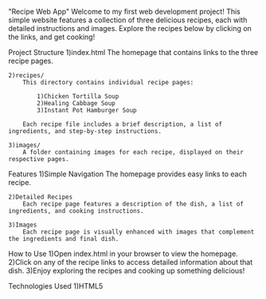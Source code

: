 "Recipe Web App"
Welcome to my first web development project! This simple website features a collection of three delicious recipes, each with detailed instructions and images. Explore the recipes below by clicking on the links, and get cooking!

Project Structure
    1)index.html
        The homepage that contains links to the three recipe pages.

    2)recipes/
        This directory contains individual recipe pages:

            1)Chicken Tortilla Soup
            2)Healing Cabbage Soup
            3)Instant Pot Hamburger Soup

        Each recipe file includes a brief description, a list of ingredients, and step-by-step instructions.

    3)images/
        A folder containing images for each recipe, displayed on their respective pages.

Features
    1)Simple Navigation
        The homepage provides easy links to each recipe.

    2)Detailed Recipes
        Each recipe page features a description of the dish, a list of ingredients, and cooking instructions.

    3)Images
        Each recipe page is visually enhanced with images that complement the ingredients and final dish.

How to Use
    1)Open index.html in your browser to view the homepage.
    2)Click on any of the recipe links to access detailed information about that dish.
    3)Enjoy exploring the recipes and cooking up something delicious!

Technologies Used
    1)HTML5
